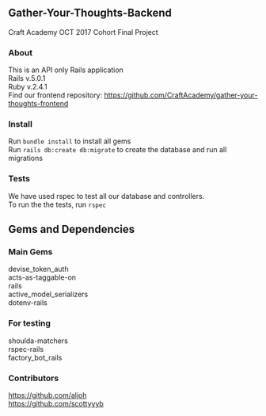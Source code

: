 ## Gather-Your-Thoughts-Backend

Craft Academy OCT 2017 Cohort Final Project

### About
This is an API only Rails application  
Rails v.5.0.1  
Ruby v.2.4.1  
Find our frontend repository: https://github.com/CraftAcademy/gather-your-thoughts-frontend

### Install
Run `bundle install` to install all gems  
Run `rails db:create db:migrate` to create the database and run all migrations  

### Tests
We have used rspec to test all our database and controllers.  
To run the the tests, run `rspec`

## Gems and Dependencies

### Main Gems
devise_token_auth  
acts-as-taggable-on  
rails  
active_model_serializers  
dotenv-rails

### For testing
shoulda-matchers  
rspec-rails  
factory_bot_rails  


### Contributors
https://github.com/aljoh  
https://github.com/scottyyyb
